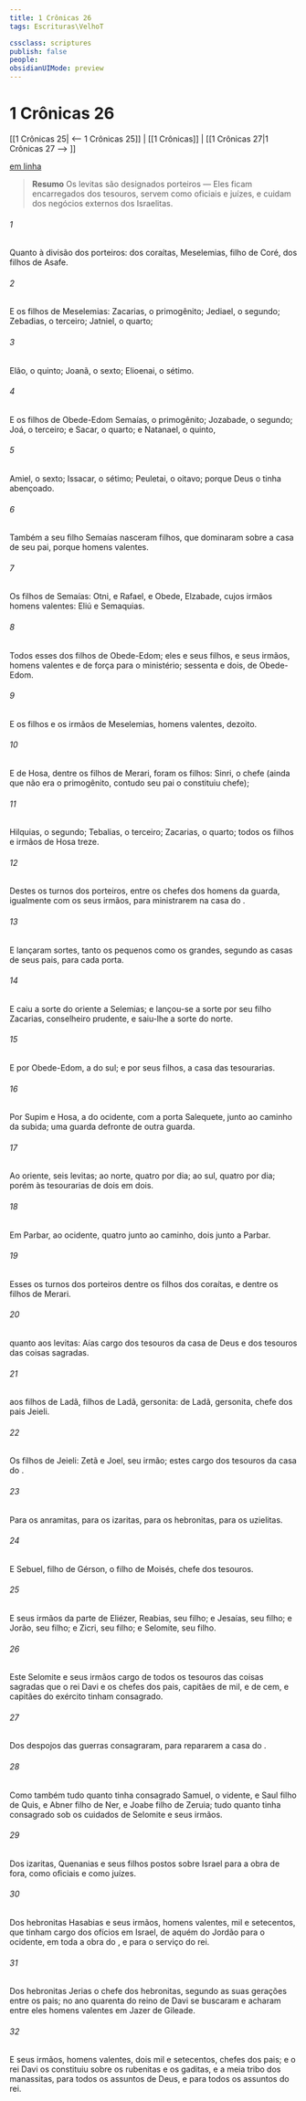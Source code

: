 ```yaml
---
title: 1 Crônicas 26
tags: Escrituras\VelhoT

cssclass: scriptures
publish: false
people:
obsidianUIMode: preview
---
```


# 1 Crônicas 26
[[1 Crônicas 25| <-- 1 Crônicas 25]] | [[1 Crônicas]] | [[1 Crônicas 27|1 Crônicas 27 --> ]]

[em linha](https://churchofjesuschrist.org/study/scriptures/ot/1-chr/26?lang=por)

> __Resumo__
Os levitas são designados porteiros — Eles ficam encarregados dos tesouros, servem como oficiais e juízes, e cuidam dos negócios externos dos Israelitas.

###### 1 
Quanto à divisão dos porteiros: dos coraítas, Meselemias, filho de Coré, dos filhos de Asafe.

###### 2 
E  os filhos de Meselemias: Zacarias, o primogênito; Jediael, o segundo; Zebadias, o terceiro; Jatniel, o quarto;

###### 3 
Elão, o quinto; Joanã, o sexto; Elioenai, o sétimo.

###### 4 
E os filhos de Obede-Edom  Semaías, o primogênito; Jozabade, o segundo; Joá, o terceiro; e Sacar, o quarto; e Natanael, o quinto,

###### 5 
Amiel, o sexto; Issacar, o sétimo; Peuletai, o oitavo; porque Deus o tinha abençoado.

###### 6 
Também a seu filho Semaías nasceram filhos, que dominaram sobre a casa de seu pai, porque  homens valentes.

###### 7 
Os filhos de Semaías: Otni, e Rafael, e Obede,  Elzabade, cujos irmãos  homens valentes: Eliú e Semaquias.

###### 8 
Todos esses  dos filhos de Obede-Edom; eles e seus filhos, e seus irmãos, homens valentes e de força para o ministério;  sessenta e dois, de Obede-Edom.

###### 9 
E os filhos e os irmãos de Meselemias, homens valentes,  dezoito.

###### 10 
E de Hosa, dentre os filhos de Merari, foram os filhos: Sinri, o chefe (ainda que não era o primogênito, contudo seu pai o constituiu chefe);

###### 11 
Hilquias, o segundo; Tebalias, o terceiro; Zacarias, o quarto; todos os filhos e irmãos de Hosa  treze.

###### 12 
Destes  os turnos dos porteiros, entre os chefes dos homens da guarda, igualmente com os seus irmãos, para ministrarem na casa do .

###### 13 
E lançaram sortes, tanto os pequenos como os grandes, segundo as casas de seus pais, para cada porta.

###### 14 
E caiu a sorte do oriente a Selemias; e lançou-se a sorte por seu filho Zacarias, conselheiro prudente, e saiu-lhe a sorte do norte.

###### 15 
E por Obede-Edom, a do sul; e por seus filhos, a casa das tesourarias.

###### 16 
Por Supim e Hosa, a do ocidente, com a porta Salequete, junto ao caminho da subida; uma guarda defronte de outra guarda.

###### 17 
Ao oriente, seis levitas; ao norte, quatro por dia; ao sul, quatro por dia; porém às tesourarias de dois em dois.

###### 18 
Em Parbar, ao ocidente, quatro junto ao caminho, dois junto a Parbar.

###### 19 
Esses  os turnos dos porteiros dentre os filhos dos coraítas, e dentre os filhos de Merari.

###### 20 
 quanto aos levitas: Aías  cargo dos tesouros da casa de Deus e dos tesouros das coisas sagradas.

###### 21 
 aos filhos de Ladã, filhos de Ladã, gersonita: de Ladã, gersonita,  chefe dos pais Jeieli.

###### 22 
Os filhos de Jeieli: Zetã e Joel, seu irmão; estes  cargo dos tesouros da casa do .

###### 23 
Para os anramitas, para os izaritas, para os hebronitas, para os uzielitas.

###### 24 
E Sebuel, filho de Gérson, o filho de Moisés,  chefe dos tesouros.

###### 25 
E seus irmãos  da parte de Eliézer, Reabias, seu filho; e Jesaías, seu filho; e Jorão, seu filho; e Zicri, seu filho; e Selomite, seu filho.

###### 26 
Este Selomite e seus irmãos  cargo de todos os tesouros das coisas sagradas que o rei Davi e os chefes dos pais, capitães de mil, e de cem, e capitães do exército tinham consagrado.

###### 27 
Dos despojos das guerras  consagraram, para repararem a casa do .

###### 28 
Como também tudo quanto tinha consagrado Samuel, o vidente, e Saul filho de Quis, e Abner filho de Ner, e Joabe filho de Zeruia; tudo quanto  tinha consagrado  sob os cuidados de Selomite e seus irmãos.

###### 29 
Dos izaritas, Quenanias e seus filhos  postos sobre Israel para a obra de fora, como oficiais e como juízes.

###### 30 
Dos hebronitas  Hasabias e seus irmãos, homens valentes, mil e setecentos, que tinham cargo dos ofícios em Israel, de aquém do Jordão para o ocidente, em toda a obra do , e para o serviço do rei.

###### 31 
Dos hebronitas  Jerias o chefe dos hebronitas, segundo as suas gerações entre os pais; no ano quarenta do reino de Davi se buscaram e acharam entre eles homens valentes em Jazer de Gileade.

###### 32 
E seus irmãos, homens valentes, dois mil e setecentos, chefes dos pais; e o rei Davi os constituiu sobre os rubenitas e os gaditas, e a meia tribo dos manassitas, para todos os assuntos de Deus, e para todos os assuntos do rei.


